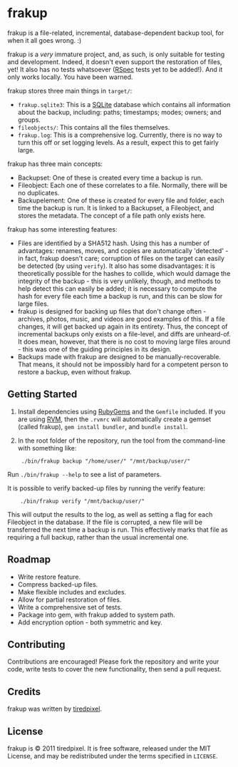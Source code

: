frakup
======

frakup is a file-related, incremental, database-dependent backup tool, for when it all goes wrong. :)

frakup is a *very* immature project, and, as such, is only suitable for testing and development. Indeed, it doesn't even support the restoration of files, yet! It also has no tests whatsoever ([RSpec](http://relishapp.com/rspec) tests yet to be added!). And it only works locally. You have been warned.

frakup stores three main things in `target/`:

*   `frakup.sqlite3`: This is a [SQLite](http://www.sqlite.org/) database which contains all information about the backup, including: paths; timestamps; modes; owners; and groups.
*   `fileobjects/`: This contains all the files themselves.
*   `frakup.log`: This is a comprehensive log. Currently, there is no way to turn this off or set logging levels. As a result, expect this to get fairly large.

frakup has three main concepts:

*   Backupset: One of these is created every time a backup is run.
*   Fileobject: Each one of these correlates to a file. Normally, there will be no duplicates.
*   Backupelement: One of these is created for every file and folder, each time the backup is run. It is linked to a Backupset, a Fileobject, and stores the metadata. The concept of a file path only exists here.

frakup has some interesting features:

*   Files are identified by a SHA512 hash. Using this has a number of advantages: renames, moves, and copies are automatically 'detected' - in fact, frakup doesn't care; corruption of files on the target can easily be detected (by using `verify`). It also has some disadvantages: it is theoretically possible for the hashes to collide, which would damage the integrity of the backup - this is very unlikely, though, and methods to help detect this can easily be added; it is necessary to compute the hash for every file each time a backup is run, and this can be slow for large files.
*   frakup is designed for backing up files that don't change often - archives, photos, music, and videos are good examples of this. If a file changes, it will get backed up again in its entirety. Thus, the concept of incremental backups only exists on a file-level, and diffs are unheard-of. It does mean, however, that there is no cost to moving large files around - this was one of the guiding principles in its design.
*   Backups made with frakup are designed to be manually-recoverable. That means, it should not be impossibly hard for a competent person to restore a backup, even without frakup.

Getting Started
---------------

1.  Install dependencies using [RubyGems](http://rubygems.org/) and the `Gemfile` included. If you are using [RVM](https://rvm.beginrescueend.com/), then the `.rvmrc` will automatically create a gemset (called frakup), `gem install bundler`, and `bundle install`.

2. In the root folder of the repository, run the tool from the command-line with something like:

        ./bin/frakup backup "/home/user/" "/mnt/backup/user/"

Run `./bin/frakup --help` to see a list of parameters.

It is possible to verify backed-up files by running the verify feature:

        ./bin/frakup verify "/mnt/backup/user/"

This will output the results to the log, as well as setting a flag for each Fileobject in the database. If the file is corrupted, a new file will be transferred the next time a backup is run. This effectively marks that file as requiring a full backup, rather than the usual incremental one.

Roadmap
-------

*   Write restore feature.
*   Compress backed-up files.
*   Make flexible includes and excludes.
*   Allow for partial restoration of files.
*   Write a comprehensive set of tests.
*   Package into gem, with frakup added to system path.
*   Add encryption option - both symmetric and key.

Contributing
------------

Contributions are encouraged! Please fork the repository and write your code, write tests to cover the new functionality, then send a pull request.

Credits
-------

frakup was written by [tiredpixel](https://github.com/tiredpixel/).

License
-------

frakup is © 2011 tiredpixel. It is free software, released under the MIT License, and may be redistributed under the terms specified in `LICENSE`.
